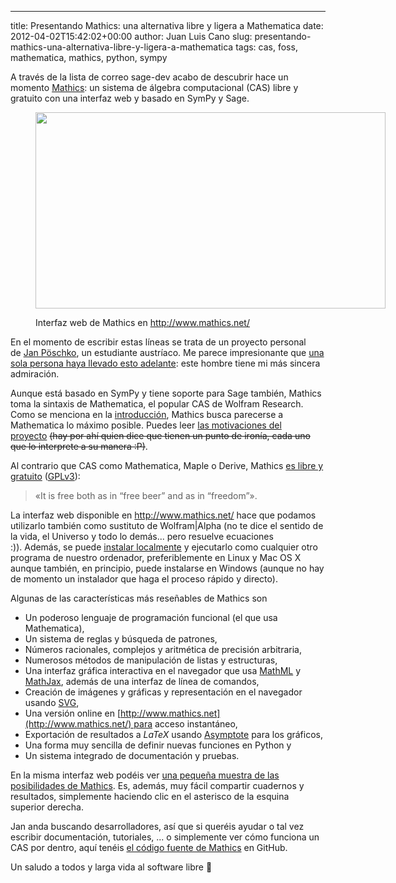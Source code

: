 ---
title: Presentando Mathics: una alternativa libre y ligera a Mathematica
date: 2012-04-02T15:42:02+00:00
author: Juan Luis Cano
slug: presentando-mathics-una-alternativa-libre-y-ligera-a-mathematica
tags: cas, foss, mathematica, mathics, python, sympy

A través de la lista de correo sage-dev acabo de descubrir hace un momento [Mathics](http://www.mathics.org/): un sistema de álgebra computacional (CAS) libre y gratuito con una interfaz web y basado en SymPy y Sage.<figure id="attachment_126" style="width: 560px" class="wp-caption aligncenter">

[<img class=" wp-image-126 " title="Interfaz web de Mathics" src="http://pybonacci.org/wp-content/uploads/2012/04/2012-04-02-161414_1366x768_scrot.png" alt="" width="560" height="314" srcset="https://pybonacci.es/wp-content/uploads/2012/04/2012-04-02-161414_1366x768_scrot.png 1366w, https://pybonacci.es/wp-content/uploads/2012/04/2012-04-02-161414_1366x768_scrot-300x168.png 300w, https://pybonacci.es/wp-content/uploads/2012/04/2012-04-02-161414_1366x768_scrot-1024x575.png 1024w, https://pybonacci.es/wp-content/uploads/2012/04/2012-04-02-161414_1366x768_scrot-1200x674.png 1200w" sizes="(max-width: 560px) 100vw, 560px" />](http://pybonacci.org/wp-content/uploads/2012/04/2012-04-02-161414_1366x768_scrot.png)<figcaption class="wp-caption-text">Interfaz web de Mathics en http://www.mathics.net/</figcaption></figure> 

En el momento de escribir estas líneas se trata de un proyecto personal de [Jan Pöschko](http://www.poeschko.com/), un estudiante austríaco. Me parece impresionante que [una sola persona haya llevado esto adelante](http://www.mathics.net/doc/manual/introduction/who-is-behind-it/): este hombre tiene mi más sincera admiración.

Aunque está basado en SymPy y tiene soporte para Sage también, Mathics toma la sintaxis de Mathematica, el popular CAS de Wolfram Research. Como se menciona en la [introducción](http://www.mathics.net/doc/manual/introduction/), Mathics busca parecerse a Mathematica lo máximo posible. Puedes leer [las motivaciones del proyecto](http://www.mathics.net/doc/manual/introduction/why-yet-another-cas/) <del datetime="2012-04-02T17:12:32+00:00">(hay por ahí quien dice que tienen un punto de ironía, cada uno que lo interprete a su manera :P)</del>.

Al contrario que CAS como Mathematica, Maple o Derive, Mathics [es libre y gratuito](http://www.mathics.net/doc/manual/introduction/) ([GPLv3](http://www.mathics.net/doc/license/gnu-general-public-license/)):

> «It is free both as in “free beer” and as in “freedom”».

La interfaz web disponible en <http://www.mathics.net/> hace que podamos utilizarlo también como sustituto de Wolfram|Alpha (no te dice el sentido de la vida, el Universo y todo lo demás... pero resuelve ecuaciones :)). Además, se puede [instalar localmente](http://www.mathics.net/doc/manual/installation/installation-prerequisites/) y ejecutarlo como cualquier otro programa de nuestro ordenador, preferiblemente en Linux y Mac OS X aunque también, en principio, puede instalarse en Windows (aunque no hay de momento un instalador que haga el proceso rápido y directo).

Algunas de las características más reseñables de Mathics son

  * Un poderoso lenguaje de programación funcional (el que usa Mathematica),
  * Un sistema de reglas y búsqueda de patrones,
  * Números racionales, complejos y aritmética de precisión arbitraria,
  * Numerosos métodos de manipulación de listas y estructuras,
  * Una interfaz gráfica interactiva en el navegador que usa [MathML](http://www.w3.org/Math/) y [MathJax](http://www.mathjax.org/demos/mathml-samples/), además de una interfaz de línea de comandos,
  * Creación de imágenes y gráficas y representación en el navegador usando [SVG](http://www.w3.org/Graphics/SVG/),
  * Una versión online en [http://www.mathics.net](http://www.mathics.net/) para acceso instantáneo,
  * Exportación de resultados a $LaTeX$ usando [Asymptote](http://asymptote.sourceforge.net/) para los gráficos,
  * Una forma muy sencilla de definir nuevas funciones en Python y
  * Un sistema integrado de documentación y pruebas.

En la misma interfaz web podéis ver [una pequeña muestra de las posibilidades de Mathics](http://www.mathics.net/#queries=1%20%2B%202%20-%20x%20*%203%20x%20%2F%20y&queries=Sin%5BPi%5D&queries=N%5BE%2C%2030%5D&queries=Plot%5B%7BSin%5Bx%5D%2C%20Cos%5Bx%5D%7D%2C%20%7Bx%2C%20-Pi%2C%20Pi%7D%5D&queries=D%5BSin%5B2x%5D%20%2B%20Log%5Bx%5D%20%5E%202%2C%20x%5D&queries=Integrate%5BTan%5Bx%5D%20%5E%205%2C%20x%5D&queries=A%20%3D%20%7B%7B1%2C%202%2C%203%7D%2C%20%7B4%2C%205%2C%206%7D%2C%20%7B7%2C%208%2C%209%7D%7D%3B%20MatrixForm%5BA%5D&queries=LinearSolve%5BA%2C%20%7B1%2C%201%2C%201%7D%5D%20%2F%2F%20MatrixForm&queries=Eigenvalues%5BA%5D&queries=%23%20%5E%202%20%26%20%2F%40%20Range%5B10%5D&queries=Graphics%5BTable%5B%7BEdgeForm%5B%7BGrayLevel%5B0%2C%200.5%5D%7D%5D%2C%20Hue%5B(-11%2Bq%2B10r)%2F72%2C%201%2C%201%2C%200.6%5D%2C%20Disk%5B(8-r)%7BCos%5B2Pi%20q%2F12%5D%2C%20Sin%20%5B2Pi%20q%2F12%5D%7D%2C%20(8-r)%2F3%5D%7D%2C%20%7Br%2C%206%7D%2C%20%7Bq%2C%2012%7D%5D%5D). Es, además, muy fácil compartir cuadernos y resultados, simplemente haciendo clic en el asterisco de la esquina superior derecha.

Jan anda buscando desarrolladores, así que si queréis ayudar o tal vez escribir documentación, tutoriales, ... o simplemente ver cómo funciona un CAS por dentro, aquí tenéis [el código fuente de Mathics](https://github.com/poeschko/Mathics) en GitHub.

Un saludo a todos y larga vida al software libre 🙂